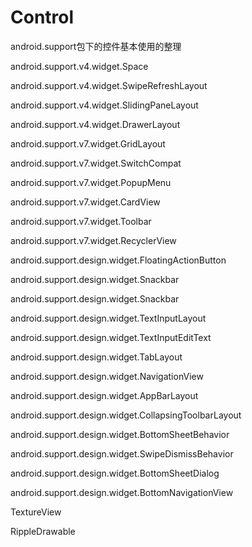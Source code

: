 # Control
android.support包下的控件基本使用的整理

android.support.v4.widget.Space

android.support.v4.widget.SwipeRefreshLayout

android.support.v4.widget.SlidingPaneLayout

android.support.v4.widget.DrawerLayout

android.support.v7.widget.GridLayout

android.support.v7.widget.SwitchCompat

android.support.v7.widget.PopupMenu

android.support.v7.widget.CardView

android.support.v7.widget.Toolbar

android.support.v7.widget.RecyclerView

android.support.design.widget.FloatingActionButton

android.support.design.widget.Snackbar

android.support.design.widget.Snackbar

android.support.design.widget.TextInputLayout

android.support.design.widget.TextInputEditText

android.support.design.widget.TabLayout

android.support.design.widget.NavigationView

android.support.design.widget.AppBarLayout

android.support.design.widget.CollapsingToolbarLayout

android.support.design.widget.BottomSheetBehavior

android.support.design.widget.SwipeDismissBehavior

android.support.design.widget.BottomSheetDialog

android.support.design.widget.BottomNavigationView

TextureView

RippleDrawable
